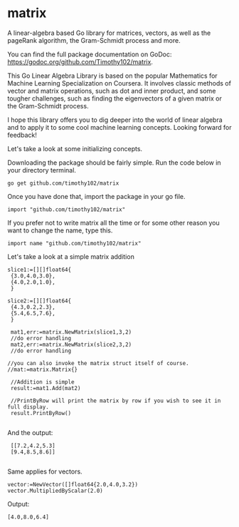 # matrix
A linear-algebra based Go library for matrices, vectors, as well as the pageRank algorithm, the Gram-Schmidt process and more.


You can find the full package documentation on GoDoc: https://godoc.org/github.com/Timothy102/matrix.


This Go Linear Algebra Library is based on the popular Mathematics for Machine Learning Specialization on Coursera. It involves classic methods of vector and matrix operations, such as dot and inner product, and some tougher challenges, such as finding the eigenvectors of a given matrix or the Gram-Schmidt process.


I hope this library offers you to dig deeper into the world of linear algebra and to apply it to some cool machine learning concepts.
Looking forward for feedback!





Let's take a look at some initializing concepts.

Downloading the package should be fairly simple. Run the code below in your directory terminal.
```
go get github.com/timothy102/matrix
```
Once you have done that, import the package in your go file.
```
import "github.com/timothy102/matrix"
```
If you prefer not to write matrix all the time or for some other reason you want to change the name, type this.
```
import name "github.com/timothy102/matrix"
```
Let's take a look at a simple matrix addition
 ```
 slice1:=[][]float64{
  {3.0,4.0,3.0},
  {4.0,2.0,1.0},
  }

 slice2:=[][]float64{
  {4.3,0.2,2.3},
  {5.4,6.5,7.6},
  }

  mat1,err:=matrix.NewMatrix(slice1,3,2)
  //do error handling
  mat2,err:=matrix.NewMatrix(slice2,3,2)
  //do error handling
  
 //you can also invoke the matrix struct itself of course.
 //mat:=matrix.Matrix{}
 
  //Addition is simple
  result:=mat1.Add(mat2)

  //PrintByRow will print the matrix by row if you wish to see it in full display.
  result.PrintByRow()
  
 ```
 And the output:
 ```
  [[7.2,4.2,5.3]
  [9.4,8.5,8.6]]
  
 ```
 
 Same applies for vectors.
 
 ```
 vector:=NewVector([]float64{2.0,4.0,3.2})
 vector.MultipliedByScalar(2.0)
 ```
 Output:
 ```
 [4.0,8.0,6.4]
 ```
